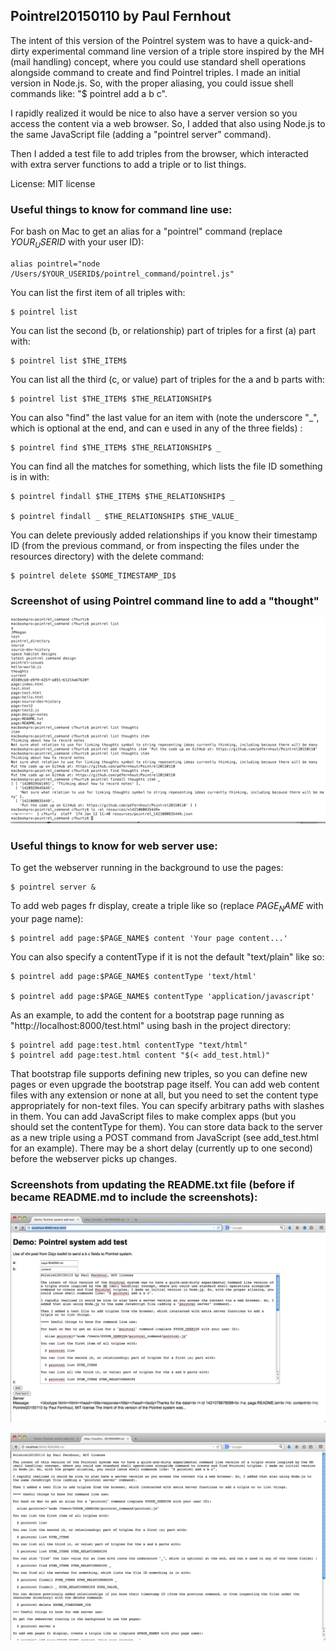## Pointrel20150110 by Paul Fernhout

The intent of this version of the Pointrel system was to have a quick-and-dirty experimental command line version of a triple store inspired by the MH (mail handling) concept, where you could use standard shell operations alongside command to create and find Pointrel triples. I made an initial version in Node.js. So, with the proper aliasing, you could issue shell commands like: "$ pointrel add a b c".

I rapidly realized it would be nice to also have a server version so you access the content via a web browser. So, I added that also using Node.js to the same JavaScript file (adding a "pointrel server" command). 

Then I added a test file to add triples from the browser, which interacted with extra server functions to add a triple or to list things.

License: MIT license

### Useful things to know for command line use:

For bash on Mac to get an alias for a "pointrel" command (replace $YOUR_USERID$ with your user ID):

    alias pointrel="node /Users/$YOUR_USERID$/pointrel_command/pointrel.js"

You can list the first item of all triples with:

    $ pointrel list

You can list the second (b, or relationship) part of triples for a first (a) part with:

    $ pointrel list $THE_ITEM$

You can list all the third (c, or value) part of triples for the a and b parts with:

    $ pointrel list $THE_ITEM$ $THE_RELATIONSHIP$

You can also "find" the last value for an item with (note the underscore "_", which is optional at the end, and can e used in any of the three fields) :

    $ pointrel find $THE_ITEM$ $THE_RELATIONSHIP$ _

You can find all the matches for something, which lists the file ID something is in with:

    $ pointrel findall $THE_ITEM$ $THE_RELATIONSHIP$ _

    $ pointrel findall _ $THE_RELATIONSHIP$ $THE_VALUE_

You can delete previously added relationships if you know their timestamp ID (from the previous command, or from inspecting the files under the resources directory) with the delete command:

    $ pointrel delete $SOME_TIMESTAMP_ID$

### Screenshot of using Pointrel command line to add a "thought"

![Pointrel20150110 screenshot of command line interactions to add a thought](/screenshots/Pointrel20150110-screenshot-command-line-interactions-to-add-a-thought.png?raw=true "Optional Title")

### Useful things to know for web server use:

To get the webserver running in the background to use the pages:

    $ pointrel server &

To add web pages fr display, create a triple like so (replace $PAGE_NAME$ with your page name):

    $ pointrel add page:$PAGE_NAME$ content 'Your page content...'

You can also specify a contentType if it is not the default "text/plain" like so:

    $ pointrel add page:$PAGE_NAME$ contentType 'text/html'

    $ pointrel add page:$PAGE_NAME$ contentType 'application/javascript'

As an example, to add the content for a bootstrap page running as "http://localhost:8000/test.html" using bash in the project directory:

    $ pointrel add page:test.html contentType "text/html"
    $ pointrel add page:test.html content "$(< add_test.html)"

That bootstrap file supports defining new triples, so you can define new pages or even upgrade the bootstrap page itself. You can add web content files with any extension or none at all, but you need to set the content type appropriately for non-text files. You can specify arbitrary paths with slashes in them. You can add JavaScript files to make complex apps (but you should set the contentType for them). You can store data back to the server as a new triple using a POST command from JavaScript (see add_test.html for an example). There may be a short delay (currently up to one second) before the webserver picks up changes.

### Screenshots from updating the README.txt file (before if became README.md to include the screenshots):

![Pointrel20150110 screenshot adding README content via web interface](/screenshots/Pointrel20150110-screenshot-adding-README-content-via-web-interface.png?raw=true "Optional Title")

![Pointrel20150110 screenshot viewing README content via web interface](/screenshots/Pointrel20150110-screenshot-viewing-README-content-via-web-interface.png?raw=true "Optional Title")

